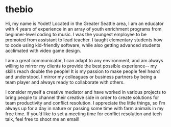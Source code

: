 # thebio
Hi, my name is Yodet! Located in the Greater Seattle area, I am an educator with 4 years of experience in an array of youth enrichment programs from beginner-level coding to music. I was the youngest employee to be promoted from assistant to lead teacher. I taught elementary students how to code using kid-friendly software, while also getting advanced students acclimated with video game design.

I am a great communicator, I can adapt to any environment, and am always willing to mirror my clients to provide the best possible experience-- my skills reach double the people! It is my passion to make people feel heard and understood. I mirror my colleagues or business partners by being a team player and always ready to collaborate with others.

I consider myself a creative mediator and have worked in various projects to bring people to channel their creative side in order to create solutions for team productivity and conflict resolution. I appreciate the little things, so I'm always up for a day in nature or passing some time with farm animals in my free time. If you’d like to set a meeting time for conflict resolution and tech talk, feel free to shoot me an email!
